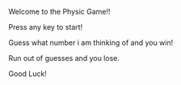 Welcome to the Physic Game!!

Press any key to start!

Guess what number i am thinking of and you win!

Run out of guesses and you lose. 


Good Luck!
